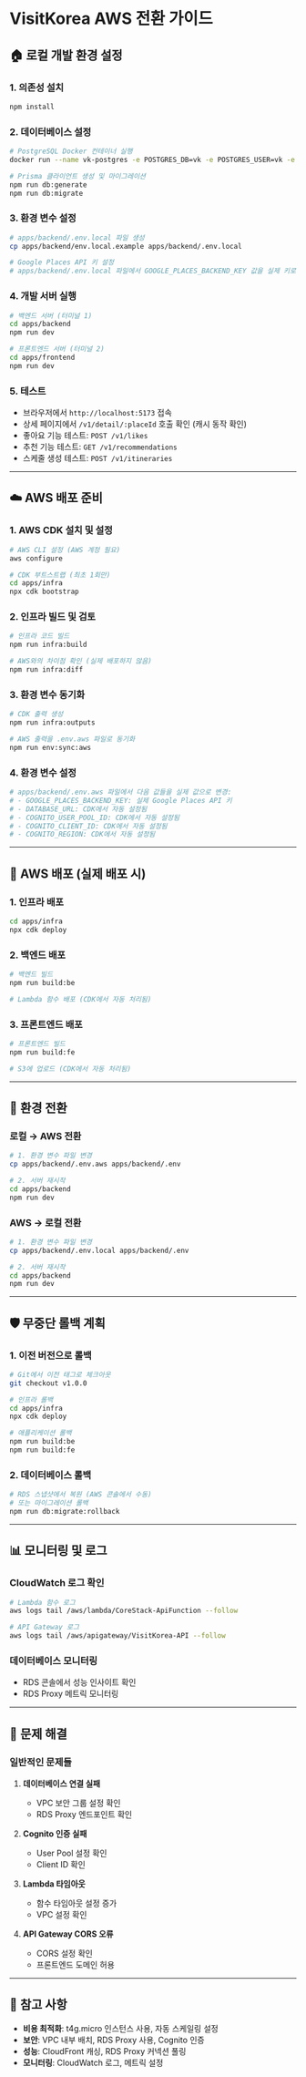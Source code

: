 # VisitKorea AWS 전환 가이드

## 🏠 로컬 개발 환경 설정

### 1. 의존성 설치
```bash
npm install
```

### 2. 데이터베이스 설정
```bash
# PostgreSQL Docker 컨테이너 실행
docker run --name vk-postgres -e POSTGRES_DB=vk -e POSTGRES_USER=vk -e POSTGRES_PASSWORD=vk -p 5432:5432 -d postgres:15

# Prisma 클라이언트 생성 및 마이그레이션
npm run db:generate
npm run db:migrate
```

### 3. 환경 변수 설정
```bash
# apps/backend/.env.local 파일 생성
cp apps/backend/env.local.example apps/backend/.env.local

# Google Places API 키 설정
# apps/backend/.env.local 파일에서 GOOGLE_PLACES_BACKEND_KEY 값을 실제 키로 변경
```

### 4. 개발 서버 실행
```bash
# 백엔드 서버 (터미널 1)
cd apps/backend
npm run dev

# 프론트엔드 서버 (터미널 2)
cd apps/frontend
npm run dev
```

### 5. 테스트
- 브라우저에서 `http://localhost:5173` 접속
- 상세 페이지에서 `/v1/detail/:placeId` 호출 확인 (캐시 동작 확인)
- 좋아요 기능 테스트: `POST /v1/likes`
- 추천 기능 테스트: `GET /v1/recommendations`
- 스케줄 생성 테스트: `POST /v1/itineraries`

---

## ☁️ AWS 배포 준비

### 1. AWS CDK 설치 및 설정
```bash
# AWS CLI 설정 (AWS 계정 필요)
aws configure

# CDK 부트스트랩 (최초 1회만)
cd apps/infra
npx cdk bootstrap
```

### 2. 인프라 빌드 및 검토
```bash
# 인프라 코드 빌드
npm run infra:build

# AWS와의 차이점 확인 (실제 배포하지 않음)
npm run infra:diff
```

### 3. 환경 변수 동기화
```bash
# CDK 출력 생성
npm run infra:outputs

# AWS 출력을 .env.aws 파일로 동기화
npm run env:sync:aws
```

### 4. 환경 변수 설정
```bash
# apps/backend/.env.aws 파일에서 다음 값들을 실제 값으로 변경:
# - GOOGLE_PLACES_BACKEND_KEY: 실제 Google Places API 키
# - DATABASE_URL: CDK에서 자동 설정됨
# - COGNITO_USER_POOL_ID: CDK에서 자동 설정됨
# - COGNITO_CLIENT_ID: CDK에서 자동 설정됨
# - COGNITO_REGION: CDK에서 자동 설정됨
```

---

## 🚀 AWS 배포 (실제 배포 시)

### 1. 인프라 배포
```bash
cd apps/infra
npx cdk deploy
```

### 2. 백엔드 배포
```bash
# 백엔드 빌드
npm run build:be

# Lambda 함수 배포 (CDK에서 자동 처리됨)
```

### 3. 프론트엔드 배포
```bash
# 프론트엔드 빌드
npm run build:fe

# S3에 업로드 (CDK에서 자동 처리됨)
```

---

## 🔄 환경 전환

### 로컬 → AWS 전환
```bash
# 1. 환경 변수 파일 변경
cp apps/backend/.env.aws apps/backend/.env

# 2. 서버 재시작
cd apps/backend
npm run dev
```

### AWS → 로컬 전환
```bash
# 1. 환경 변수 파일 변경
cp apps/backend/.env.local apps/backend/.env

# 2. 서버 재시작
cd apps/backend
npm run dev
```

---

## 🛡️ 무중단 롤백 계획

### 1. 이전 버전으로 롤백
```bash
# Git에서 이전 태그로 체크아웃
git checkout v1.0.0

# 인프라 롤백
cd apps/infra
npx cdk deploy

# 애플리케이션 롤백
npm run build:be
npm run build:fe
```

### 2. 데이터베이스 롤백
```bash
# RDS 스냅샷에서 복원 (AWS 콘솔에서 수동)
# 또는 마이그레이션 롤백
npm run db:migrate:rollback
```

---

## 📊 모니터링 및 로그

### CloudWatch 로그 확인
```bash
# Lambda 함수 로그
aws logs tail /aws/lambda/CoreStack-ApiFunction --follow

# API Gateway 로그
aws logs tail /aws/apigateway/VisitKorea-API --follow
```

### 데이터베이스 모니터링
- RDS 콘솔에서 성능 인사이트 확인
- RDS Proxy 메트릭 모니터링

---

## 🔧 문제 해결

### 일반적인 문제들

1. **데이터베이스 연결 실패**
   - VPC 보안 그룹 설정 확인
   - RDS Proxy 엔드포인트 확인

2. **Cognito 인증 실패**
   - User Pool 설정 확인
   - Client ID 확인

3. **Lambda 타임아웃**
   - 함수 타임아웃 설정 증가
   - VPC 설정 확인

4. **API Gateway CORS 오류**
   - CORS 설정 확인
   - 프론트엔드 도메인 허용

---

## 📝 참고 사항

- **비용 최적화**: t4g.micro 인스턴스 사용, 자동 스케일링 설정
- **보안**: VPC 내부 배치, RDS Proxy 사용, Cognito 인증
- **성능**: CloudFront 캐싱, RDS Proxy 커넥션 풀링
- **모니터링**: CloudWatch 로그, 메트릭 설정
